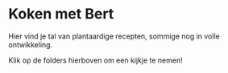 # Koken met Bert

Hier vind je tal van plantaardige recepten, sommige nog in volle ontwikkeling. 

Klik op de folders hierboven om een kijkje te nemen!